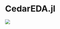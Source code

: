 # CedarEDA.jl
<a href="https://help.juliahub.com/cedareda/dev/"><img src='https://img.shields.io/badge/docs-dev-blue.svg'/></a>
